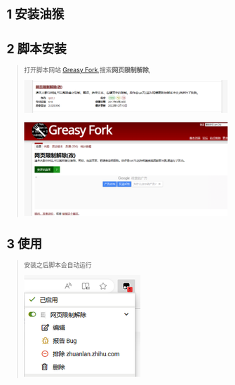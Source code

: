 # 1 安装油猴

# 2 脚本安装

> 打开脚本网站 [Greasy Fork](https://greasyfork.org/zh-CN/),搜索**网页限制解除**, 
>
> ![1691118675554](image/1.网页限制解除/1691118675554.png)
>
> ![1691118701333](image/1.网页限制解除/1691118701333.png)

# 3 使用

> 安装之后脚本会自动运行
>
> ![1691119013424](image/1.网页限制解除/1691119013424.png)
